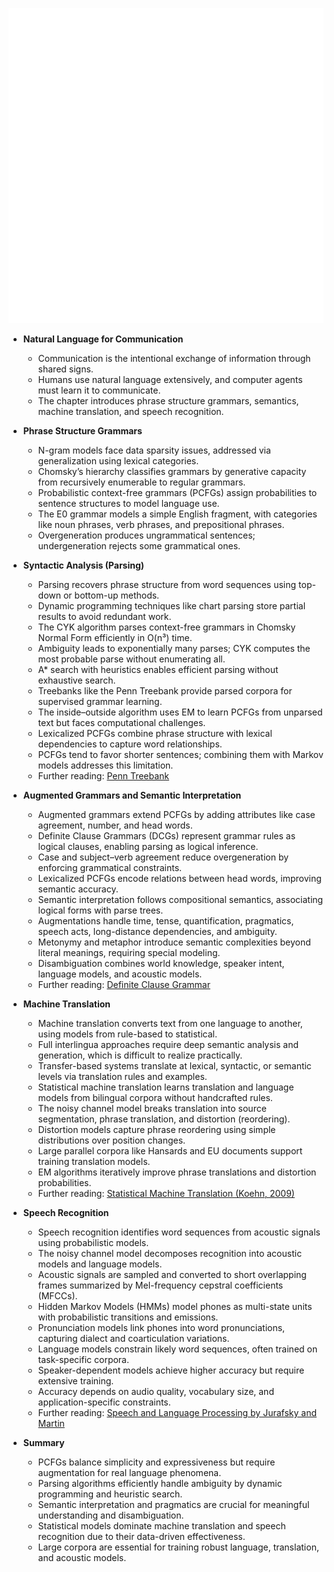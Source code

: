![AMA-ch23-nlp-communications](AMA-ch23-nlp-communications.best.png)

- **Natural Language for Communication**
  - Communication is the intentional exchange of information through shared signs.
  - Humans use natural language extensively, and computer agents must learn it to communicate.
  - The chapter introduces phrase structure grammars, semantics, machine translation, and speech recognition.

- **Phrase Structure Grammars**
  - N-gram models face data sparsity issues, addressed via generalization using lexical categories.
  - Chomsky’s hierarchy classifies grammars by generative capacity from recursively enumerable to regular grammars.
  - Probabilistic context-free grammars (PCFGs) assign probabilities to sentence structures to model language use.
  - The E0 grammar models a simple English fragment, with categories like noun phrases, verb phrases, and prepositional phrases.
  - Overgeneration produces ungrammatical sentences; undergeneration rejects some grammatical ones.

- **Syntactic Analysis (Parsing)**
  - Parsing recovers phrase structure from word sequences using top-down or bottom-up methods.
  - Dynamic programming techniques like chart parsing store partial results to avoid redundant work.
  - The CYK algorithm parses context-free grammars in Chomsky Normal Form efficiently in O(n³) time.
  - Ambiguity leads to exponentially many parses; CYK computes the most probable parse without enumerating all.
  - A* search with heuristics enables efficient parsing without exhaustive search.
  - Treebanks like the Penn Treebank provide parsed corpora for supervised grammar learning.
  - The inside–outside algorithm uses EM to learn PCFGs from unparsed text but faces computational challenges.
  - Lexicalized PCFGs combine phrase structure with lexical dependencies to capture word relationships.
  - PCFGs tend to favor shorter sentences; combining them with Markov models addresses this limitation.
  - Further reading: [Penn Treebank](https://catalog.ldc.upenn.edu/LDC99T42)

- **Augmented Grammars and Semantic Interpretation**
  - Augmented grammars extend PCFGs by adding attributes like case agreement, number, and head words.
  - Definite Clause Grammars (DCGs) represent grammar rules as logical clauses, enabling parsing as logical inference.
  - Case and subject–verb agreement reduce overgeneration by enforcing grammatical constraints.
  - Lexicalized PCFGs encode relations between head words, improving semantic accuracy.
  - Semantic interpretation follows compositional semantics, associating logical forms with parse trees.
  - Augmentations handle time, tense, quantification, pragmatics, speech acts, long-distance dependencies, and ambiguity.
  - Metonymy and metaphor introduce semantic complexities beyond literal meanings, requiring special modeling.
  - Disambiguation combines world knowledge, speaker intent, language models, and acoustic models.
  - Further reading: [Definite Clause Grammar](https://en.wikipedia.org/wiki/Definite_clause_grammar)

- **Machine Translation**
  - Machine translation converts text from one language to another, using models from rule-based to statistical.
  - Full interlingua approaches require deep semantic analysis and generation, which is difficult to realize practically.
  - Transfer-based systems translate at lexical, syntactic, or semantic levels via translation rules and examples.
  - Statistical machine translation learns translation and language models from bilingual corpora without handcrafted rules.
  - The noisy channel model breaks translation into source segmentation, phrase translation, and distortion (reordering).
  - Distortion models capture phrase reordering using simple distributions over position changes.
  - Large parallel corpora like Hansards and EU documents support training translation models.
  - EM algorithms iteratively improve phrase translations and distortion probabilities.
  - Further reading: [Statistical Machine Translation (Koehn, 2009)](https://www.statmt.org/book/)

- **Speech Recognition**
  - Speech recognition identifies word sequences from acoustic signals using probabilistic models.
  - The noisy channel model decomposes recognition into acoustic models and language models.
  - Acoustic signals are sampled and converted to short overlapping frames summarized by Mel-frequency cepstral coefficients (MFCCs).
  - Hidden Markov Models (HMMs) model phones as multi-state units with probabilistic transitions and emissions.
  - Pronunciation models link phones into word pronunciations, capturing dialect and coarticulation variations.
  - Language models constrain likely word sequences, often trained on task-specific corpora.
  - Speaker-dependent models achieve higher accuracy but require extensive training.
  - Accuracy depends on audio quality, vocabulary size, and application-specific constraints.
  - Further reading: [Speech and Language Processing by Jurafsky and Martin](https://web.stanford.edu/~jurafsky/slp3/)

- **Summary**
  - PCFGs balance simplicity and expressiveness but require augmentation for real language phenomena.
  - Parsing algorithms efficiently handle ambiguity by dynamic programming and heuristic search.
  - Semantic interpretation and pragmatics are crucial for meaningful understanding and disambiguation.
  - Statistical models dominate machine translation and speech recognition due to their data-driven effectiveness.
  - Large corpora are essential for training robust language, translation, and acoustic models.


